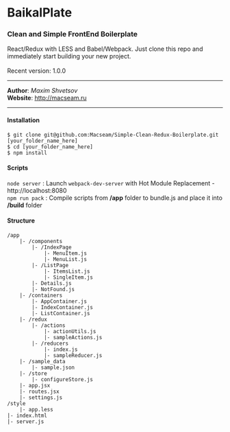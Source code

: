 # BaikalPlate
### Clean and Simple FrontEnd Boilerplate
React/Redux with LESS and Babel/Webpack. Just clone this repo and immediately start building your new project.<br />
<br />
Recent version: 1.0.0
***
**Author**: *Maxim Shvetsov*<br />
**Website**: <http://macseam.ru>
***
#### Installation
```
$ git clone git@github.com:Macseam/Simple-Clean-Redux-Boilerplate.git [your_folder_name_here]
$ cd [your_folder_name_here]
$ npm install
```
#### Scripts
`node server` : Launch `webpack-dev-server` with Hot Module Replacement - http://localhost:8080<br />
`npm run pack` : Compile scripts from **/app** folder to bundle.js and place it into **/build** folder<br />
#### Structure
```
/app
    |- /components
        |- /IndexPage
            |- MenuItem.js
            |- MenuList.js
        |- /ListPage
            |- ItemsList.js
            |- SingleItem.js
        |- Details.js
        |- NotFound.js
    |- /containers
        |- AppContainer.js
        |- IndexContainer.js
        |- ListContainer.js
    |- /redux
        |- /actions
            |- actionUtils.js
            |- sampleActions.js
        |- /reducers
            |- index.js
            |- sampleReducer.js
    |- /sample_data
        |- sample.json
    |- /store
        |- configureStore.js
    |- app.jsx
    |- routes.jsx
    |- settings.js
/style
    |- app.less
|- index.html
|- server.js
```